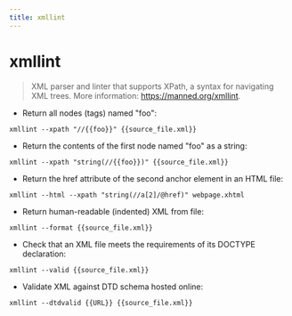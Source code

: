 ```yaml
---
title: xmllint
---
```

# xmllint

> XML parser and linter that supports XPath, a syntax for navigating XML trees.
> More information: <https://manned.org/xmllint>.

- Return all nodes (tags) named "foo":

`xmllint --xpath "//{{foo}}" {{source_file.xml}}`

- Return the contents of the first node named "foo" as a string:

`xmllint --xpath "string(//{{foo}})" {{source_file.xml}}`

- Return the href attribute of the second anchor element in an HTML file:

`xmllint --html --xpath "string(//a[2]/@href)" webpage.xhtml`

- Return human-readable (indented) XML from file:

`xmllint --format {{source_file.xml}}`

- Check that an XML file meets the requirements of its DOCTYPE declaration:

`xmllint --valid {{source_file.xml}}`

- Validate XML against DTD schema hosted online:

`xmllint --dtdvalid {{URL}} {{source_file.xml}}`
